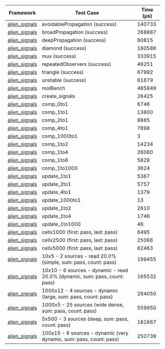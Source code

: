 | Framework | Test Case | Time (μs) |
| --- | --- | --- |
| [alien_signals](https://github.com/medz/alien-signals-dart) | avoidablePropagation (success) | 140733 |
| [alien_signals](https://github.com/medz/alien-signals-dart) | broadPropagation (success) | 268887 |
| [alien_signals](https://github.com/medz/alien-signals-dart) | deepPropagation (success) | 80815 |
| [alien_signals](https://github.com/medz/alien-signals-dart) | diamond (success) | 180586 |
| [alien_signals](https://github.com/medz/alien-signals-dart) | mux (success) | 333915 |
| [alien_signals](https://github.com/medz/alien-signals-dart) | repeatedObservers (success) | 49251 |
| [alien_signals](https://github.com/medz/alien-signals-dart) | triangle (success) | 67992 |
| [alien_signals](https://github.com/medz/alien-signals-dart) | unstable (success) | 61879 |
| [alien_signals](https://github.com/medz/alien-signals-dart) | molBench | 485849 |
| [alien_signals](https://github.com/medz/alien-signals-dart) | create_signals | 26425 |
| [alien_signals](https://github.com/medz/alien-signals-dart) | comp_0to1 | 6746 |
| [alien_signals](https://github.com/medz/alien-signals-dart) | comp_1to1 | 13600 |
| [alien_signals](https://github.com/medz/alien-signals-dart) | comp_2to1 | 8885 |
| [alien_signals](https://github.com/medz/alien-signals-dart) | comp_4to1 | 7898 |
| [alien_signals](https://github.com/medz/alien-signals-dart) | comp_1000to1 | 3 |
| [alien_signals](https://github.com/medz/alien-signals-dart) | comp_1to2 | 14234 |
| [alien_signals](https://github.com/medz/alien-signals-dart) | comp_1to4 | 26060 |
| [alien_signals](https://github.com/medz/alien-signals-dart) | comp_1to8 | 5828 |
| [alien_signals](https://github.com/medz/alien-signals-dart) | comp_1to1000 | 3624 |
| [alien_signals](https://github.com/medz/alien-signals-dart) | update_1to1 | 5367 |
| [alien_signals](https://github.com/medz/alien-signals-dart) | update_2to1 | 5757 |
| [alien_signals](https://github.com/medz/alien-signals-dart) | update_4to1 | 1379 |
| [alien_signals](https://github.com/medz/alien-signals-dart) | update_1000to1 | 13 |
| [alien_signals](https://github.com/medz/alien-signals-dart) | update_1to2 | 2610 |
| [alien_signals](https://github.com/medz/alien-signals-dart) | update_1to4 | 1746 |
| [alien_signals](https://github.com/medz/alien-signals-dart) | update_1to1000 | 46 |
| [alien_signals](https://github.com/medz/alien-signals-dart) | cellx1000 (first: pass, last: pass) | 6495 |
| [alien_signals](https://github.com/medz/alien-signals-dart) | cellx2500 (first: pass, last: pass) | 25066 |
| [alien_signals](https://github.com/medz/alien-signals-dart) | cellx5000 (first: pass, last: pass) | 62463 |
| [alien_signals](https://github.com/medz/alien-signals-dart) | 10x5 - 2 sources - read 20.0% (simple, sum: pass, count: pass) | 199455 |
| [alien_signals](https://github.com/medz/alien-signals-dart) | 10x10 - 6 sources - dynamic - read 20.0% (dynamic, sum: pass, count: pass) | 165532 |
| [alien_signals](https://github.com/medz/alien-signals-dart) | 1000x12 - 4 sources - dynamic (large, sum: pass, count: pass) | 284050 |
| [alien_signals](https://github.com/medz/alien-signals-dart) | 1000x5 - 25 sources (wide dense, sum: pass, count: pass) | 559950 |
| [alien_signals](https://github.com/medz/alien-signals-dart) | 5x500 - 3 sources (deep, sum: pass, count: pass) | 181667 |
| [alien_signals](https://github.com/medz/alien-signals-dart) | 100x15 - 6 sources - dynamic (very dynamic, sum: pass, count: pass) | 250739 |
